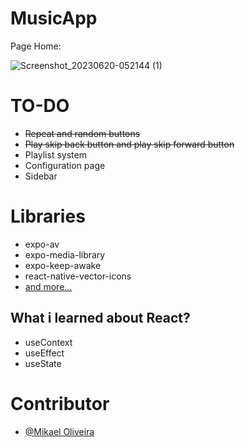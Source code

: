 # MusicApp

Page Home:

![Screenshot_20230620-052144 (1)](https://github.com/Vinnih-1/MusicApp/assets/59892753/80c351d2-6be2-4299-b04c-d13616694018)

# TO-DO

- ~~Repeat and random buttons~~
- ~~Play skip back button and play skip forward button~~
- Playlist system
- Configuration page
- Sidebar

# Libraries

- expo-av
- expo-media-library
- expo-keep-awake
- react-native-vector-icons
- [and more...](https://github.com/Vinnih-1/MusicApp/blob/master/package.json)

## What i learned about React?

- useContext
- useEffect
- useState

# Contributor
- [@Mikael Oliveira](https://github.com/LordBluue3)
